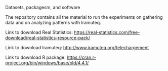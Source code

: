Datasets, packagesm, and software

The repository contains all the material to run the experiments on gathering data and on analyzing patterns with Iramuteq.

Link to download Real Statistics: https://real-statistics.com/free-download/real-statistics-resource-pack/

Link to download Iramuteq: http://www.iramuteq.org/telechargement  

Link to download R package: https://cran.r-project.org/bin/windows/base/old/4.4.1/


